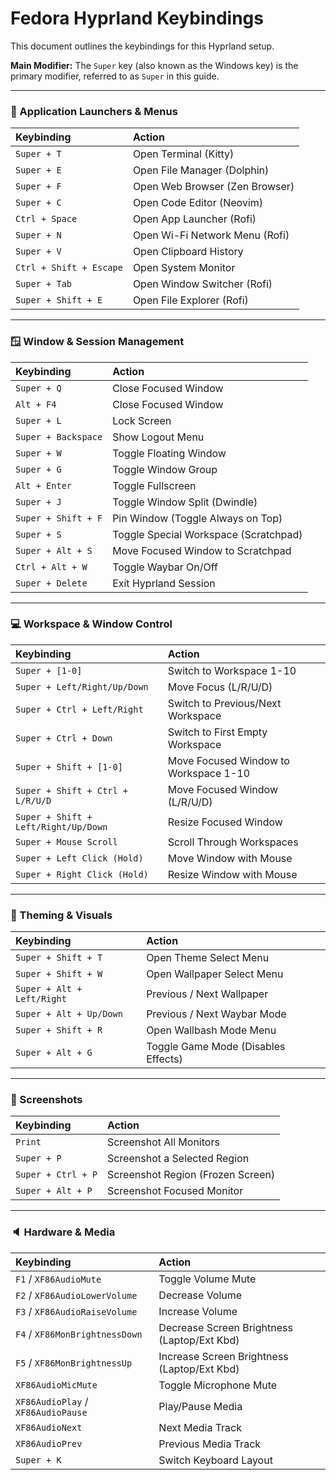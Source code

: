 # Fedora Hyprland Keybindings

This document outlines the keybindings for this Hyprland setup.

**Main Modifier:** The `Super` key (also known as the Windows key) is the primary modifier, referred to as `Super` in this guide.

---

### 🚀 Application Launchers & Menus

| Keybinding              | Action                         |
| :---------------------- | :----------------------------- |
| `Super + T`             | Open Terminal (Kitty)          |
| `Super + E`             | Open File Manager (Dolphin)    |
| `Super + F`             | Open Web Browser (Zen Browser) |
| `Super + C`             | Open Code Editor (Neovim)      |
| `Ctrl + Space`          | Open App Launcher (Rofi)       |
| `Super + N`             | Open Wi-Fi Network Menu (Rofi) |
| `Super + V`             | Open Clipboard History         |
| `Ctrl + Shift + Escape` | Open System Monitor            |
| `Super + Tab`           | Open Window Switcher (Rofi)    |
| `Super + Shift + E`     | Open File Explorer (Rofi)      |

---

### 🪟 Window & Session Management

| Keybinding          | Action                                |
| :------------------ | :------------------------------------ |
| `Super + Q`         | Close Focused Window                  |
| `Alt + F4`          | Close Focused Window                  |
| `Super + L`         | Lock Screen                           |
| `Super + Backspace` | Show Logout Menu                      |
| `Super + W`         | Toggle Floating Window                |
| `Super + G`         | Toggle Window Group                   |
| `Alt + Enter`       | Toggle Fullscreen                     |
| `Super + J`         | Toggle Window Split (Dwindle)         |
| `Super + Shift + F` | Pin Window (Toggle Always on Top)     |
| `Super + S`         | Toggle Special Workspace (Scratchpad) |
| `Super + Alt + S`   | Move Focused Window to Scratchpad     |
| `Ctrl + Alt + W`    | Toggle Waybar On/Off                  |
| `Super + Delete`    | Exit Hyprland Session                 |

---

### 💻 Workspace & Window Control

| Keybinding                           | Action                                |
| :----------------------------------- | :------------------------------------ |
| `Super + [1-0]`                      | Switch to Workspace 1-10              |
| `Super + Left/Right/Up/Down`         | Move Focus (L/R/U/D)                  |
| `Super + Ctrl + Left/Right`          | Switch to Previous/Next Workspace     |
| `Super + Ctrl + Down`                | Switch to First Empty Workspace       |
| `Super + Shift + [1-0]`              | Move Focused Window to Workspace 1-10 |
| `Super + Shift + Ctrl + L/R/U/D`     | Move Focused Window (L/R/U/D)         |
| `Super + Shift + Left/Right/Up/Down` | Resize Focused Window                 |
| `Super + Mouse Scroll`               | Scroll Through Workspaces             |
| `Super + Left Click (Hold)`          | Move Window with Mouse                |
| `Super + Right Click (Hold)`         | Resize Window with Mouse              |

---

### 🎨 Theming & Visuals

| Keybinding                 | Action                              |
| :------------------------- | :---------------------------------- |
| `Super + Shift + T`        | Open Theme Select Menu              |
| `Super + Shift + W`        | Open Wallpaper Select Menu          |
| `Super + Alt + Left/Right` | Previous / Next Wallpaper           |
| `Super + Alt + Up/Down`    | Previous / Next Waybar Mode         |
| `Super + Shift + R`        | Open Wallbash Mode Menu             |
| `Super + Alt + G`          | Toggle Game Mode (Disables Effects) |

---

### 📸 Screenshots

| Keybinding         | Action                            |
| :----------------- | :-------------------------------- |
| `Print`            | Screenshot All Monitors           |
| `Super + P`        | Screenshot a Selected Region      |
| `Super + Ctrl + P` | Screenshot Region (Frozen Screen) |
| `Super + Alt + P`  | Screenshot Focused Monitor        |

---

### 🔈 Hardware & Media

| Keybinding                         | Action                                      |
| :--------------------------------- | :------------------------------------------ |
| `F1` / `XF86AudioMute`             | Toggle Volume Mute                          |
| `F2` / `XF86AudioLowerVolume`      | Decrease Volume                             |
| `F3` / `XF86AudioRaiseVolume`      | Increase Volume                             |
| `F4` / `XF86MonBrightnessDown`     | Decrease Screen Brightness (Laptop/Ext Kbd) |
| `F5` / `XF86MonBrightnessUp`       | Increase Screen Brightness (Laptop/Ext Kbd) |
| `XF86AudioMicMute`                 | Toggle Microphone Mute                      |
| `XF86AudioPlay` / `XF86AudioPause` | Play/Pause Media                            |
| `XF86AudioNext`                    | Next Media Track                            |
| `XF86AudioPrev`                    | Previous Media Track                        |
| `Super + K`                        | Switch Keyboard Layout                      |
